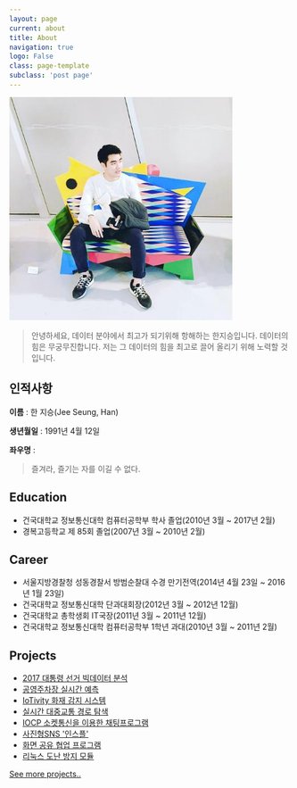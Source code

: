 ```yaml
---
layout: page
current: about
title: About
navigation: true
logo: False
class: page-template
subclass: 'post page'
---
```


![Profile](../assets/images/slaysd.jpg)
> 안녕하세요, 데이터 분야에서 최고가 되기위해 항해하는 한지승입니다. 데이터의 힘은 무궁무진합니다. 저는 그 데이터의 힘을 최고로 끌어 올리기 위해 노력할 것입니다.


## 인적사항
**이름** :
한 지승(Jee Seung, Han)

**생년월일** :
1991년 4월 12일

**좌우명** :
> 즐겨라, 즐기는 자를 이길 수 없다.


## Education
- 건국대학교 정보통신대학 컴퓨터공학부 학사 졸업(2010년 3월 ~ 2017년 2월)
- 경복고등학교 제 85회 졸업(2007년 3월 ~ 2010년 2월)


## Career
- 서울지방경찰청 성동경찰서 방범순찰대 수경 만기전역(2014년 4월 23일 ~ 2016년 1월 23일)
- 건국대학교 정보통신대학 단과대회장(2012년 3월 ~ 2012년 12월)
- 건국대학교 총학생회 IT국장(2011년 3월 ~ 2011년 12월)
- 건국대학교 정보통신대학 컴퓨터공학부 1학년 과대(2010년 3월 ~ 2011년 2월)

## Projects
- [2017 대통령 선거 빅데이터 분석](/프로젝트-2017대선-빅데이터분석)
- [공영주차장 실시간 예측](/프로젝트-공영주차장실시간예측)
- [IoTivity 화재 감지 시스템](/프로젝트-IoTivity-화재감지시스템)
- [실시간 대중교통 경로 탐색](/프로젝트-실시간대중교통추천)
- [IOCP 소켓통신을 이용한 채팅프로그램](/프로젝트-IOCP-채팅프로그램)
- [사진형SNS '인스플'](/프로젝트-사진형SNS-인스플)
- [화면 공유 협업 프로그램](/프로젝트-자바-화면협업프로그램)
- [리눅스 도난 방지 모듈](/프로젝트-리눅스커널-켄싱턴락)

[See more projects..](/tag/project)




